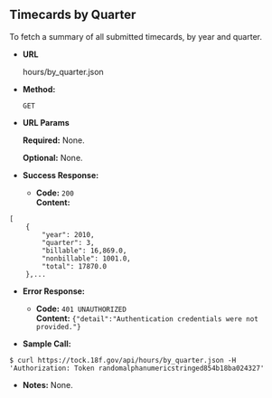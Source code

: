 **Timecards by Quarter**
----
To fetch a summary of all submitted timecards, by year and quarter.

* **URL**

  hours/by_quarter.json

* **Method:**

  `GET`
  
*  **URL Params**

   **Required:**
   None.
   
   **Optional:**
   None.

* **Success Response:**

  * **Code:** `200` <br />
    **Content:** 
```
[
    {
        "year": 2010,
        "quarter": 3,
        "billable": 16,869.0,
        "nonbillable": 1001.0,
        "total": 17870.0
    },...
```
 
* **Error Response:**

  * **Code:** `401 UNAUTHORIZED` <br />
    **Content:** `{"detail":"Authentication credentials were not provided."}`

* **Sample Call:**

```
$ curl https://tock.18f.gov/api/hours/by_quarter.json -H 'Authorization: Token randomalphanumericstringed854b18ba024327'
```

* **Notes:** None.
 
